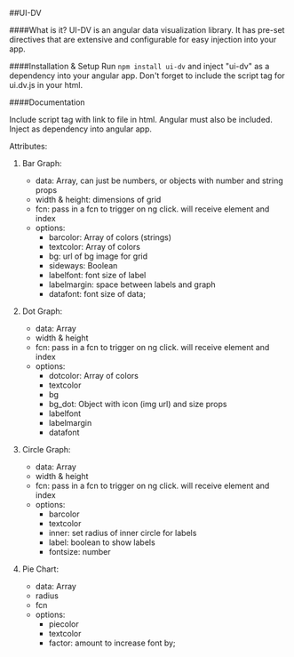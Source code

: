 ##UI-DV

####What is it?
UI-DV is an angular data visualization library. It has pre-set directives that are extensive and configurable for easy injection into your app.

####Installation & Setup
Run ````npm install ui-dv```` and inject "ui-dv" as a dependency into your angular app. Don't forget to include the script tag for ui.dv.js in your html.

####Documentation

Include script tag with link to file in html. Angular must also be included.
Inject as dependency into angular app.

Attributes:

1. Bar Graph:
	- data: Array, can just be numbers, or objects with number and string props
	- width & height: dimensions of grid
	- fcn: pass in a fcn to trigger on ng click. will receive element and index
	- options:
		- barcolor: Array of colors (strings)
		- textcolor: Array of colors
		- bg: url of bg image for grid
		- sideways: Boolean
		- labelfont: font size of label
		- labelmargin: space between labels and graph
		- datafont: font size of data;

2. Dot Graph:
	- data: Array
	- width & height
	- fcn: pass in a fcn to trigger on ng click. will receive element and index
	- options:
		- dotcolor: Array of colors
		- textcolor
		- bg
		- bg_dot: Object with icon (img url) and size props
		- labelfont
		- labelmargin
		- datafont

3. Circle Graph:
	- data: Array
	- width & height
	- fcn: pass in a fcn to trigger on ng click. will receive element and index
	- options:
		- barcolor
		- textcolor
		- inner: set radius of inner circle for labels
		- label: boolean to show labels
		- fontsize: number

4. Pie Chart:
	- data: Array
	- radius
	- fcn
	- options:
		- piecolor
		- textcolor
		- factor: amount to increase font by;